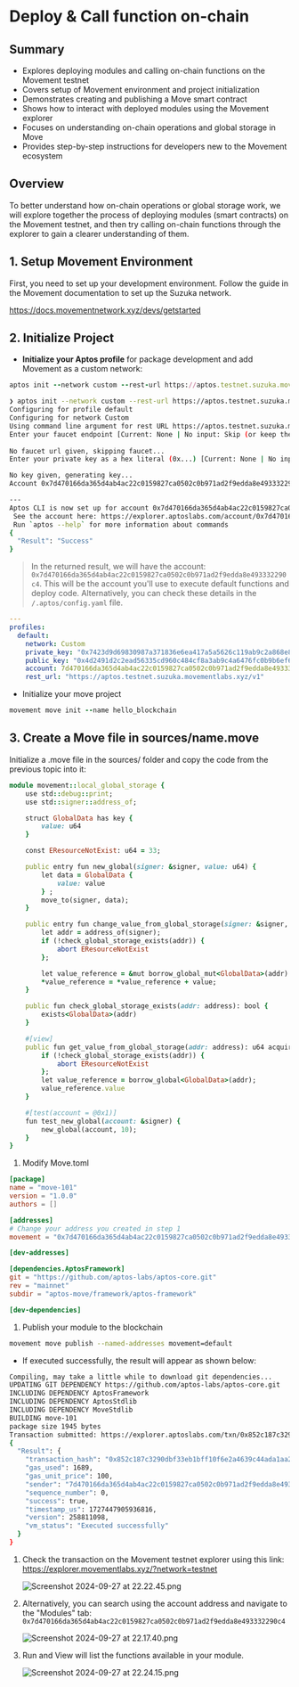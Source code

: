 # Deploy & Call function on-chain

## Summary

- Explores deploying modules and calling on-chain functions on the Movement testnet
- Covers setup of Movement environment and project initialization
- Demonstrates creating and publishing a Move smart contract
- Shows how to interact with deployed modules using the Movement explorer
- Focuses on understanding on-chain operations and global storage in Move
- Provides step-by-step instructions for developers new to the Movement ecosystem

## Overview

To better understand how on-chain operations or global storage work, we will explore together the process of deploying modules (smart contracts) on the Movement testnet, and then try calling on-chain functions through the explorer to gain a clearer understanding of them.

## 1. Setup Movement Environment

First, you need to set up your development environment. Follow the guide in the Movement documentation to set up the Suzuka network.

https://docs.movementnetwork.xyz/devs/getstarted

## 2. Initialize Project

- **Initialize your Aptos profile** for package development and add Movement as a custom network:

```ruby
aptos init --network custom --rest-url https://aptos.testnet.suzuka.movementlabs.xyz/v1
```

```bash
❯ aptos init --network custom --rest-url https://aptos.testnet.suzuka.movementlabs.xyz/v1
Configuring for profile default
Configuring for network Custom
Using command line argument for rest URL https://aptos.testnet.suzuka.movementlabs.xyz/v1
Enter your faucet endpoint [Current: None | No input: Skip (or keep the existing one if present) | 'skip' to not use a faucet]
    
No faucet url given, skipping faucet...
Enter your private key as a hex literal (0x...) [Current: None | No input: Generate new key (or keep one if present)]

No key given, generating key...
Account 0x7d470166da365d4ab4ac22c0159827ca0502c0b971ad2f9edda8e493332290c4 has been initialized locally, but you must transfer coins to it to create the account onchain

---
Aptos CLI is now set up for account 0x7d470166da365d4ab4ac22c0159827ca0502c0b971ad2f9edda8e493332290c4 as profile default!
 See the account here: https://explorer.aptoslabs.com/account/0x7d470166da365d4ab4ac22c0159827ca0502c0b971ad2f9edda8e493332290c4?network=custom
 Run `aptos --help` for more information about commands
{
  "Result": "Success"
}
```

> In the returned result, we will have the account: `0x7d470166da365d4ab4ac22c0159827ca0502c0b971ad2f9edda8e493332290c4`. This will be the account you'll use to execute default functions and deploy code. Alternatively, you can check these details in the `/.aptos/config.yaml` file.
> 

```yaml
---
profiles:
  default:
    network: Custom
    private_key: "0x7423d9d69830987a371836e6ea417a5a5626c119ab9c2a868e85cb890e114587"
    public_key: "0x4d2491d2c2ead56335cd960c484cf8a3ab9c4a6476fc0b9b6ef6a8dfa1e7c566"
    account: 7d470166da365d4ab4ac22c0159827ca0502c0b971ad2f9edda8e493332290c4
    rest_url: "https://aptos.testnet.suzuka.movementlabs.xyz/v1"
```

- Initialize your move project

```ruby
movement move init --name hello_blockchain
```

## 3. Create a Move file in sources/name.move

Initialize a .move file in the sources/ folder and copy the code from the previous topic into it:

```ruby
module movement::local_global_storage {
    use std::debug::print;
    use std::signer::address_of;

    struct GlobalData has key {
        value: u64
    }

    const EResourceNotExist: u64 = 33;

    public entry fun new_global(signer: &signer, value: u64) {
        let data = GlobalData {
            value: value
        } ;
        move_to(signer, data);
    }

    public entry fun change_value_from_global_storage(signer: &signer, value: u64) acquires GlobalData {
        let addr = address_of(signer);
        if (!check_global_storage_exists(addr)) {
            abort EResourceNotExist
        };

        let value_reference = &mut borrow_global_mut<GlobalData>(addr).value;
        *value_reference = *value_reference + value;
    }

    public fun check_global_storage_exists(addr: address): bool {
        exists<GlobalData>(addr)
    }

    #[view]
    public fun get_value_from_global_storage(addr: address): u64 acquires GlobalData {
        if (!check_global_storage_exists(addr)) {
            abort EResourceNotExist
        };
        let value_reference = borrow_global<GlobalData>(addr);
        value_reference.value
    }

    #[test(account = @0x1)]
    fun test_new_global(account: &signer) {
        new_global(account, 10);
    }
}
```

1. Modify Move.toml

```toml
[package]
name = "move-101"
version = "1.0.0"
authors = []

[addresses]
# Change your address you created in step 1
movement = "0x7d470166da365d4ab4ac22c0159827ca0502c0b971ad2f9edda8e493332290c4" 

[dev-addresses]

[dependencies.AptosFramework]
git = "https://github.com/aptos-labs/aptos-core.git"
rev = "mainnet"
subdir = "aptos-move/framework/aptos-framework"

[dev-dependencies]

```

1. Publish your module to the blockchain

```bash
movement move publish --named-addresses movement=default
```

- If executed successfully, the result will appear as shown below:

```bash
Compiling, may take a little while to download git dependencies...
UPDATING GIT DEPENDENCY https://github.com/aptos-labs/aptos-core.git
INCLUDING DEPENDENCY AptosFramework
INCLUDING DEPENDENCY AptosStdlib
INCLUDING DEPENDENCY MoveStdlib
BUILDING move-101
package size 1945 bytes
Transaction submitted: https://explorer.aptoslabs.com/txn/0x852c187c3290dbf33eb1bff10f6e2a4639c44ada1aa2b0941b087908f6b17596?network=custom
{
  "Result": {
    "transaction_hash": "0x852c187c3290dbf33eb1bff10f6e2a4639c44ada1aa2b0941b087908f6b17596",
    "gas_used": 1689,
    "gas_unit_price": 100,
    "sender": "7d470166da365d4ab4ac22c0159827ca0502c0b971ad2f9edda8e493332290c4",
    "sequence_number": 0,
    "success": true,
    "timestamp_us": 1727447905936816,
    "version": 258811098,
    "vm_status": "Executed successfully"
  }
}
```

1. Check the transaction on the Movement testnet explorer using this link: https://explorer.movementlabs.xyz/?network=testnet
    
    ![Screenshot 2024-09-27 at 22.22.45.png](Deploy%20&%20Call%20function%20on-chain%2010e18675b2d7801ebf51f4e2c0262348/Screenshot_2024-09-27_at_22.22.45.png)
    
2. Alternatively, you can search using the account address and navigate to the "Modules" tab: `0x7d470166da365d4ab4ac22c0159827ca0502c0b971ad2f9edda8e493332290c4`
    
    ![Screenshot 2024-09-27 at 22.17.40.png](Deploy%20&%20Call%20function%20on-chain%2010e18675b2d7801ebf51f4e2c0262348/Screenshot_2024-09-27_at_22.17.40.png)
    
3. Run and View will list the functions available in your module.
    
    ![Screenshot 2024-09-27 at 22.24.15.png](Deploy%20&%20Call%20function%20on-chain%2010e18675b2d7801ebf51f4e2c0262348/Screenshot_2024-09-27_at_22.24.15.png)